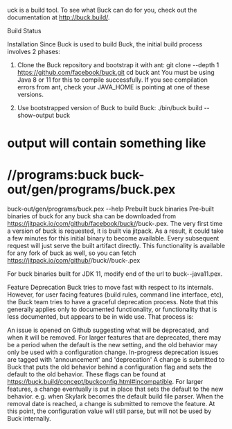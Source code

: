 uck is a build tool. To see what Buck can do for you, check out the documentation at http://buck.build/.

Build Status

Installation
Since Buck is used to build Buck, the initial build process involves 2 phases:

1. Clone the Buck repository and bootstrap it with ant:
git clone --depth 1 https://github.com/facebook/buck.git
cd buck
ant
You must be using Java 8 or 11 for this to compile successfully. If you see compilation errors from ant, check your JAVA_HOME is pointing at one of these versions.

2. Use bootstrapped version of Buck to build Buck:
./bin/buck build --show-output buck
# output will contain something like
# //programs:buck buck-out/gen/programs/buck.pex
buck-out/gen/programs/buck.pex --help
Prebuilt buck binaries
Pre-built binaries of buck for any buck sha can be downloaded from https://jitpack.io/com/github/facebook/buck/<sha>/buck-<sha>.pex. The very first time a version of buck is requested, it is built via jitpack. As a result, it could take a few minutes for this initial binary to become available. Every subsequent request will just serve the built artifact directly. This functionality is available for any fork of buck as well, so you can fetch https://jitpack.io/com/github/<github-user-or-org>/buck/<sha>/buck-<sha>.pex

For buck binaries built for JDK 11, modify end of the url to buck-<sha>-java11.pex.

Feature Deprecation
Buck tries to move fast with respect to its internals. However, for user facing features (build rules, command line interface, etc), the Buck team tries to have a graceful deprecation process. Note that this generally applies only to documented functionality, or functionality that is less documented, but appears to be in wide use. That process is:

An issue is opened on Github suggesting what will be deprecated, and when it will be removed. For larger features that are deprecated, there may be a period when the default is the new setting, and the old behavior may only be used with a configuration change.
In-progress deprecation issues are tagged with 'announcement' and 'deprecation'
A change is submitted to Buck that puts the old behavior behind a configuration flag and sets the default to the old behavior. These flags can be found at https://buck.build/concept/buckconfig.html#incompatible.
For larger features, a change eventually is put in place that sets the default to the new behavior. e.g. when Skylark becomes the default build file parser.
When the removal date is reached, a change is submitted to remove the feature. At this point, the configuration value will still parse, but will not be used by Buck internally.